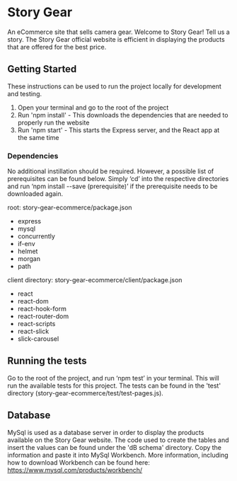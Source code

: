 # Story Gear
An eCommerce site that sells camera gear. Welcome to Story Gear! Tell us a story. The Story Gear official website is efficient in displaying the products that are offered for the best price.

## Getting Started
These instructions can be used to run the project locally for development and testing. 
1. Open your terminal and go to the root of the project
2. Run 'npm install' - This downloads the dependencies that are needed to properly run the website
2. Run 'npm start' - This starts the Express server, and the React app at the same time

### Dependencies
No additional instillation should be required. 
However, a possible list of prerequisites can be found below. Simply ‘cd’ into the respective directories and run ‘npm install --save (prerequisite)’ if the prerequisite needs to be downloaded again.

root: story-gear-ecommerce/package.json
- express
- mysql
- concurrently 
- if-env
- helmet 
- morgan
- path

client directory: story-gear-ecommerce/client/package.json
- react
- react-dom
- react-hook-form
- react-router-dom
- react-scripts
- react-slick
- slick-carousel

## Running the tests
Go to the root of the project, and run ‘npm test’ in your terminal. This will run the available tests for this project. The tests can be found in the 'test' directory (story-gear-ecommerce/test/test-pages.js).

## Database
MySql is used as a database server in order to display the products available on the Story Gear website. The code used to create the tables and insert the values can be found under the 'dB schema' directory. Copy the information and paste it into MySql Workbench. 
More information, including how to download Workbench can be found here: https://www.mysql.com/products/workbench/
